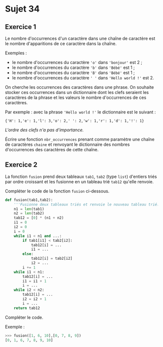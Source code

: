 # Sujet 34

## Exercice 1

Le nombre d'occurrences d'un caractère dans une chaîne de caractère est le nombre
d'apparitions de ce caractère dans la chaîne.

Exemples :

- le nombre d'occurrences du caractère `'o'` dans `'bonjour'` est 2 ;
- le nombre d'occurrences du caractère `'b'` dans `'Bébé'` est 1 ;
- le nombre d'occurrences du caractère `'B'` dans `'Bébé'` est 1 ;
- le nombre d'occurrences du caractère `' '` dans `'Hello world !'` est 2.

On cherche les occurrences des caractères dans une phrase. On souhaite stocker ces
occurrences dans un dictionnaire dont les clefs seraient les caractères de la phrase et
les valeurs le nombre d'occurrences de ces caractères.

Par exemple : avec la phrase `'Hello world !'` le dictionnaire est le suivant :

`{'H': 1,'e': 1,'l': 3,'o': 2,' ': 2,'w': 1,'r': 1,'d': 1,'!': 1}`

_L'ordre des clefs n'a pas d'importance._

Écrire une fonction `nbr_occurrences` prenant comme paramètre une chaîne de
caractères `chaine` et renvoyant le dictionnaire des nombres d'occurrences des
caractères de cette chaîne.

## Exercice 2

La fonction `fusion` prend deux tableaux `tab1`, `tab2` (type `list`) d'entiers triés par ordre
croissant et les fusionne en un tableau trié `tab12` qu'elle renvoie.

Compléter le code de la fonction `fusion` ci-dessous.

```python
def fusion(tab1,tab2):
    '''Fusionne deux tableaux triés et renvoie le nouveau tableau trié.'''
    n1 = len(tab1)
    n2 = len(tab2)
    tab12 = [0] * (n1 + n2)
    i1 = 0
    i2 = 0
    i = 0
    while i1 < n1 and ...:
        if tab1[i1] < tab2[i2]:
            tab12[i] = ...
            i1 = ...
        else:
            tab12[i] = tab2[i2]
            i2 = ...
        i += 1
    while i1 < n1:
        tab12[i] = ...
        i1 = i1 + 1
        i = ...
    while i2 < n2:
        tab12[i] = ...
        i2 = i2 + 1
        i = ...
    return tab12
```

Compléter le code.

Exemple :

```python
>>> fusion([1, 6, 10],[0, 7, 8, 9])
[0, 1, 6, 7, 8, 9, 10]
```
